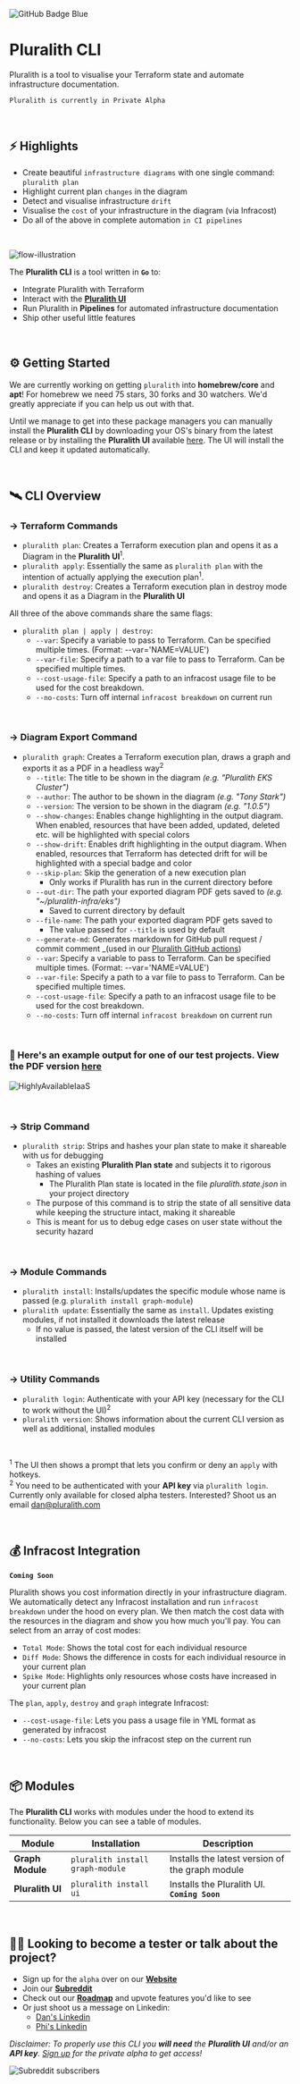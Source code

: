 ![GitHub Badge Blue](https://user-images.githubusercontent.com/25454503/157903512-a9be0f7b-9255-4f88-9b00-9d50539dd901.svg)

# Pluralith CLI

Pluralith is a tool to visualise your Terraform state and automate infrastructure documentation.

`Pluralith is currently in Private Alpha`

&nbsp;

## ⚡ Highlights

- Create beautiful `infrastructure diagrams` with one single command: `pluralith plan`
- Highlight current plan `changes` in the diagram
- Detect and visualise infrastructure `drift`
- Visualise the `cost` of your infrastructure in the diagram (via Infracost)
- Do all of the above in complete automation `in CI pipelines`

&nbsp;

![flow-illustration](https://user-images.githubusercontent.com/25454503/157021111-816c9936-3232-455f-9709-c3a65f5f8dfe.svg)

The **Pluralith CLI** is a tool written in **`Go`** to:

- Integrate Pluralith with Terraform
- Interact with the **[Pluralith UI](https://www.pluralith.com)**
- Run Pluralith in **Pipelines** for automated infrastructure documentation
- Ship other useful little features

&nbsp;

## ⚙️ Getting Started

We are currently working on getting `pluralith` into **homebrew/core** and **apt**! For homebrew we need 75 stars, 30 forks and 30 watchers. We'd greatly appreciate if you can help us out with that.

Until we manage to get into these package managers you can manually install the **Pluralith CLI** by downloading your OS's binary from the latest release or by installing the **Pluralith UI** available [here](https://www.pluralith.com). The UI will install the CLI and keep it updated automatically.

&nbsp;

## 🛰️ CLI Overview

### → Terraform Commands

- `pluralith plan`: Creates a Terraform execution plan and opens it as a Diagram in the **Pluralith UI**<sup>1</sup>.
- `pluralith apply`: Essentially the same as `pluralith plan` with the intention of actually applying the execution plan<sup>1</sup>.
- `pluralith destroy`: Creates a Terraform execution plan in destroy mode and opens it as a Diagram in the **Pluralith UI**

All three of the above commands share the same flags:

- `pluralith plan | apply | destroy`:
  - `--var`: Specify a variable to pass to Terraform. Can be specified multiple times. (Format: --var='NAME=VALUE')
  - `--var-file`: Specify a path to a var file to pass to Terraform. Can be specified multiple times.
  - `--cost-usage-file`: Specify a path to an infracost usage file to be used for the cost breakdown.
  - `--no-costs`: Turn off internal `infracost breakdown` on current run

&nbsp;

### → Diagram Export Command

- `pluralith graph`: Creates a Terraform execution plan, draws a graph and exports it as a PDF in a headless way<sup>2</sup>
  - `--title`: The title to be shown in the diagram _(e.g. "Pluralith EKS Cluster")_
  - `--author`: The author to be shown in the diagram _(e.g. "Tony Stark")_
  - `--version`: The version to be shown in the diagram _(e.g. "1.0.5")_
  - `--show-changes`: Enables change highlighting in the output diagram. When enabled, resources that have been added, updated, deleted etc. will be highlighted with special colors
  - `--show-drift`: Enables drift highlighting in the output diagram. When enabled, resources that Terraform has detected drift for will be highlighted with a special badge and color
  - `--skip-plan`: Skip the generation of a new execution plan
    - Only works if Pluralith has run in the current directory before
  - `--out-dir`: The path your exported diagram PDF gets saved to _(e.g. "~/pluralith-infra/eks")_
    - Saved to current directory by default
  - `--file-name`: The path your exported diagram PDF gets saved to
    - The value passed for `--title` is used by default
  - `--generate-md`: Generates markdown for GitHub pull request / commit comment \_(used in our [Pluralith GitHub actions](https://github.com/Pluralith/actions))
  - `--var`: Specify a variable to pass to Terraform. Can be specified multiple times. (Format: --var='NAME=VALUE')
  - `--var-file`: Specify a path to a var file to pass to Terraform. Can be specified multiple times.
  - `--cost-usage-file`: Specify a path to an infracost usage file to be used for the cost breakdown.
  - `--no-costs`: Turn off internal `infracost breakdown` on current run

&nbsp;

### 📍 Here's an example output for one of our test projects. View the PDF version **[here](https://github.com/Pluralith/pluralith-cli/files/8197192/HighlyAvailableIaaS.pdf)**

![HighlyAvailableIaaS](https://user-images.githubusercontent.com/25454503/157020490-8dadf7a2-ccb6-4323-a5d1-596d264bb06e.png)

&nbsp;

### → Strip Command

- `pluralith strip`: Strips and hashes your plan state to make it shareable with us for debugging
  - Takes an existing **Pluralith Plan state** and subjects it to rigorous hashing of values
    - The Pluralith Plan state is located in the file _pluralith.state.json_ in your project directory
  - The purpose of this command is to strip the state of all sensitive data while keeping the structure intact, making it shareable
  - This is meant for us to debug edge cases on user state without the security hazard

&nbsp;

### → Module Commands

- `pluralith install`: Installs/updates the specific module whose name is passed (e.g. `pluralith install graph-module`)
- `pluralith update`: Essentially the same as `install`. Updates existing modules, if not installed it downloads the latest release
  - If no value is passed, the latest version of the CLI itself will be installed

&nbsp;

### → Utility Commands

- `pluralith login`: Authenticate with your API key (necessary for the CLI to work without the UI)<sup>2</sup>
- `pluralith version`: Shows information about the current CLI version as well as additional, installed modules

&nbsp;

<sup>1</sup> The UI then shows a prompt that lets you confirm or deny an `apply` with hotkeys.  
<sup>2</sup> You need to be authenticated with your **API key** via `pluralith login`. Currently only available for closed alpha testers. Interested? Shoot us an email dan@pluralith.com

&nbsp;

## 💰 Infracost Integration

**`Coming Soon`**

Pluralith shows you cost information directly in your infrastructure diagram. We automatically detect any Infracost installation and run `infracost breakdown` under the hood on every plan. We then match the cost data with the resources in the diagram and show you how much you'll pay. You can select from an array of cost modes:

- `Total Mode`: Shows the total cost for each individual resource
- `Diff Mode`: Shows the difference in costs for each individual resource in your current plan
- `Spike Mode`: Highlights only resources whose costs have increased in your current plan

The `plan`, `apply`, `destroy` and `graph` integrate Infracost:

- `--cost-usage-file`: Lets you pass a usage file in YML format as generated by infracost
- `--no-costs`: Lets you skip the infracost step on the current run

&nbsp;

## 📦 Modules

The **Pluralith CLI** works with modules under the hood to extend its functionality. Below you can see a table of modules.

| **Module**       | **Installation**                 | **Description**                                 |
| ---------------- | -------------------------------- | ----------------------------------------------- |
| **Graph Module** | `pluralith install graph-module` | Installs the latest version of the graph module |
| **Pluralith UI** | `pluralith install ui`           | Installs the Pluralith UI. **`Coming Soon`**    |

&nbsp;

## 👩‍🚀 Looking to become a tester or talk about the project?

- Sign up for the `alpha` over on our **[Website](https://www.pluralith.com)**
- Join our **[Subreddit](https://www.reddit.com/r/Pluralith/)**
- Check out our **[Roadmap](https://roadmap.pluralith.com)** and upvote features you'd like to see
- Or just shoot us a message on Linkedin:
  - [Dan's Linkedin](https://www.linkedin.com/in/danielputzer/)
  - [Phi's Linkedin](https://www.linkedin.com/in/philipp-weber-a8517b231/)

_Disclaimer: To properly use this CLI you **will need** the **Pluralith UI** and/or an **API key**. [Sign up](https://www.pluralith.com) for the private alpha to get access!_

![Subreddit subscribers](https://img.shields.io/reddit/subreddit-subscribers/pluralith?style=social)
